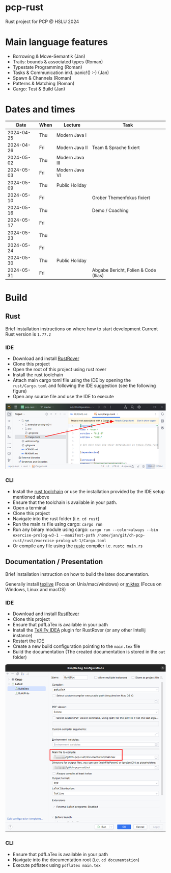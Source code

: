 pcp-rust
========

Rust project for PCP @ HSLU 2024 

# Main language features 

- Borrowing & Move-Semantik (Jan)
- Traits: bounds & associated types (Roman)
- Typestate Programming (Roman)
- Tasks & Communication inkl. panic!() :-) (Jan)
- Spawn & Channels (Roman)
- Patterns & Matching (Roman)
- Cargo: Test & Build (Jan)

# Dates and times

| Date       | When | Lecture         | Task                                  |
|------------|------|-----------------|---------------------------------------|
| 2024-04-25 | Thu  | Modern Java I   |                                       |
| 2024-04-26 | Fri  | Modern Java II  | Team & Sprache fixiert                |
| 2024-05-02 | Thu  | Modern Java III |                                       |
| 2024-05-03 | Fri  | Modern Java VI  |                                       |
| 2024-05-09 | Thu  | Public Holiday  |                                       |
| 2024-05-10 | Fri  |                 | Grober Themenfokus fixiert            |
| 2024-05-16 | Thu  |                 | Demo / Coaching                       |
| 2024-05-17 | Fri  |                 |                                       |
| 2024-05-23 | Thu  |                 |                                       |
| 2024-05-24 | Fri  |                 |                                       |
| 2024-05-30 | Thu  | Public Holiday  |                                       |
| 2024-05-31 | Fri  |                 | Abgabe Bericht, Folien & Code (Ilias) |

# Build

## Rust

Brief installation instructions on where how to start development
Current Rust version is `1.77.2`

### IDE

- Download and install [RustRover](https://www.jetbrains.com/rust/)
- Clone this project
- Open the root of this project using rust rover
- Install the rust toolchain
- Attach main cargo toml file using the IDE by opening the `rust/Cargo.toml` and following the IDE suggestion (see the following figure)
- Open any source file and use the IDE to execute

![rust-rover-setup.png](documentation/images/rust-rover-setup.png)

### CLI

- Install the [rust toolchain](https://www.rust-lang.org/tools/install) or use the installation provided by the IDE setup mentioned above
- Ensure that the toolchain is available in your path.
- Open a terminal
- Clone this project
- Navigate into the rust folder (i.e. `cd rust`)
- Run the main.rs file using cargo: `cargo run`
- Run any binary module using cargo: `cargo run --color=always --bin exercise-prolog-w3-1 --manifest-path /home/jan/git/ch-pcp-rust/rust/exercise-prolog-w3-1/Cargo.toml` 
- Or compile any file using the [rustc](https://doc.rust-lang.org/rustc/what-is-rustc.html) compiler i.e. `rustc main.rs`

## Documentation / Presentation

Brief installation instruction on how to build the latex documentation.

Generally install [texlive](https://www.tug.org/texlive/quickinstall.html) (Focus on Unix/mac/windows) or [miktex](https://miktex.org/) (Focus on Windows, Linux and macOS)

### IDE

- Download and install [RustRover](https://www.jetbrains.com/rust/)
- Clone this project
- Ensure that pdfLaTex is available in your path
- Install the [TeXiFy IDEA](https://plugins.jetbrains.com/plugin/9473-texify-idea) plugin for RustRover (or any other Intellij instance)
- Restart the IDE
- Create a new build configuration pointing to the `main.tex` file
- Build the documentation (The created documentation is stored in the `out` folder)

![latex-build-config.png](documentation/images/latex-build-config.png)

### CLI

- Ensure that pdfLaTex is available in your path
- Navigate into the documentation root (i.e. `cd documentation`)
- Execute pdflatex using `pdflatex main.tex`

